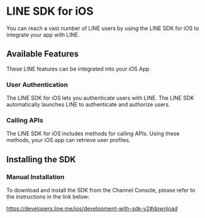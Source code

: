# LINE SDK for iOS

You can reach a vast number of LINE users by using the LINE SDK for iOS to integrate your app with LINE.

## Available Features

These LINE features can be integrated into your iOS App

### User Authentication

The LINE SDK for iOS lets you authenticate users with LINE. The LINE SDK automatically launches LINE to authenticate and authorize users.

### Calling APIs

The LINE SDK for iOS includes methods for calling APIs. Using these methods, your iOS app can retrieve user profiles.

## Installing the SDK

### Manual Installation

To download and install the SDK from the Channel Console, please refer to the instructions in the link below:

https://developers.line.me/ios/development-with-sdk-v2#download
